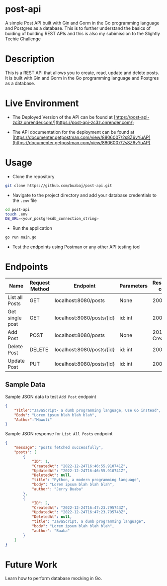 # post-api
A simple Post API built with Gin and Gorm in the Go programming language and Postgres as a database. This is to further understand the basics of buiding of building REST APIs and this is also my subimission to the Slightly Techie Challenge

# Description

This is a REST API that allows you to create, read, update and delete posts. It is built with Gin and Gorm in the Go programming language and Postgres as a database.

# Live Environment

- The Deployed Version of the API can be found at [https://post-api-zc3z.onrender.com/](https://post-api-zc3z.onrender.com/)

- The API documentation for the deployment can be found at [https://documenter.getpostman.com/view/8806007/2s8Z6vYuAP](https://documenter.getpostman.com/view/8806007/2s8Z6vYuAP)

# Usage

- Clone the repository

```bash
git clone https://github.com/buabaj/post-api.git
```

- Navigate to the project directory and add your database credentials to the `.env` file

```bash
cd post-api
touch .env
DB_URL=<your_postgresdb_connection_string>
```


- Run the application

```bash
go run main.go
```

- Test the endpoints using Postman or any other API testing tool

# Endpoints

| Name | Request Method | Endpoint | Parameters | Response code |
| --- | --- | --- | --- | --- |
| List all Posts | GET | localhost:8080/posts | None | 200 OK |
| Get single post | GET | localhost:8080/posts/{id} | id: int | 200 OK |
| Add Post | POST | localhost:8080/posts | None | 201 Created |
| Delete Post | DELETE | localhost:8080/posts/{id} | id: int | 200 OK |
| Update Post | PUT | localhost:8080/posts/{id} | id: int | 200 OK |

## Sample Data

Sample JSON data to test `Add Post` endpoint

```json
{
    "Title":"JavaScript- a dumb programming language, Use Go instead",
    "Body": "Lorem ipsum blah blah blah",
    "Author":"Mawuli"
}
```

Sample JSON response for `List All Posts` endpoint

```json
{
    "message": "posts fetched successfully",
    "posts": [
        {
            "ID": 1,
            "CreatedAt": "2022-12-24T16:46:55.910741Z",
            "UpdatedAt": "2022-12-24T16:46:55.910741Z",
            "DeletedAt": null,
            "title": "Python, a modern programming language",
            "body": "Lorem ipsum blah blah blah",
            "author": "Jerry Buaba"
        },
        {
            "ID": 2,
            "CreatedAt": "2022-12-24T16:47:23.795743Z",
            "UpdatedAt": "2022-12-24T16:47:23.795743Z",
            "DeletedAt": null,
            "title": "JavaScript, a dumb programming language",
            "body": "Lorem ipsum blah blah blah",
            "author": "Buaba"
        }
    ]
}
```

# Future Work

Learn how to perform database mocking in Go.
